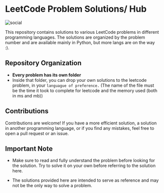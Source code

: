 # LeetCode Problem Solutions/ Hub

![social](https://github.com/microwavedd/Leetcode-Algorithms/assets/143319861/6b9f481d-4f5f-4be5-bab7-8e43dfcaebbc)

This repository contains solutions to various LeetCode problems in different programming languages. The solutions are organized by the problem number and are available mainly in Python, but more langs are on the way :).

## Repository Organization

- **Every problem has its own folder**
- Inside that folder, you can drop your own solutions to the leetcode problem, in your `languague of preference.` (The name of the file must be the time it took to complete for leetcode and the memory used (both in ms and mb))

## Contributions

Contributions are welcome! If you have a more efficient solution, a solution in another programming language, or if you find any mistakes, feel free to open a pull request or an issue.

## Important Note

- Make sure to read and fully understand the problem before looking for the solution. Try to solve it on your own before referring to the solution here.

- The solutions provided here are intended to serve as reference and may not be the only way to solve a problem.

